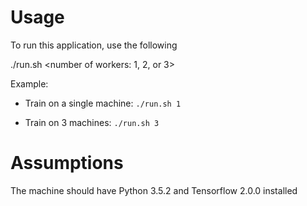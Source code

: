 # Usage
To run this application, use the following

./run.sh <number of workers: 1, 2, or 3>

Example: 

- Train on a single machine: `./run.sh 1`

- Train on 3 machines: `./run.sh 3`

# Assumptions 
The machine should have Python 3.5.2 and Tensorflow 2.0.0 installed